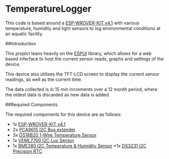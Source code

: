 # TemperatureLogger

This code is based around a [ESP-WROVER-KIT v4.1](https://docs.espressif.com/projects/esp-idf/en/latest/get-started/get-started-wrover-kit.html) with various temperature, humidity and light sensors to log environmental conditions at an aquatic facility.

##Introduction

This project leans heavily on the [ESPUI](https://github.com/s00500/ESPUI) library, which allows for a web based inferface to host the current sensor reads, graphs and settings of the device.

This device also utilises the TFT-LCD screen to display the current sensor readings, as well as the current time.

The data collected is in 15 min increments over a 12 month period, where the oldest data is discarded as new data is added.

##Required Components

The required components for this device are as follows:

* 1x [ESP-WROVER-KIT v4.1](https://docs.espressif.com/projects/esp-idf/en/latest/get-started/get-started-wrover-kit.html)
* 2x [PCA9615 I2C Bus extender](https://learn.sparkfun.com/tutorials/qwiic-differential-i2c-bus-extender-pca9615-hookup-guide/all)
* 3x [DS18B20 1-Wire Temperature Sensor](https://www.adafruit.com/product/381)
* 1x [VEML7700 I2C Lux Sensor](https://www.adafruit.com/product/416)
* 1x [BME280 I2C Temperature & Humidity Sensor](https://www.adafruit.com/product/2652)
*1x [DS3231 I2C Precision RTC](https://au.mouser.com/ProductDetail/Adafruit/3295?qs=0X%2FVfLRQkePjC%2FDwiF4rig%3D%3D&vip=1&gclid=EAIaIQobChMIytKE5IS77QIVb8FMAh27NAZAEAQYAiABEgINjPD_BwE)
